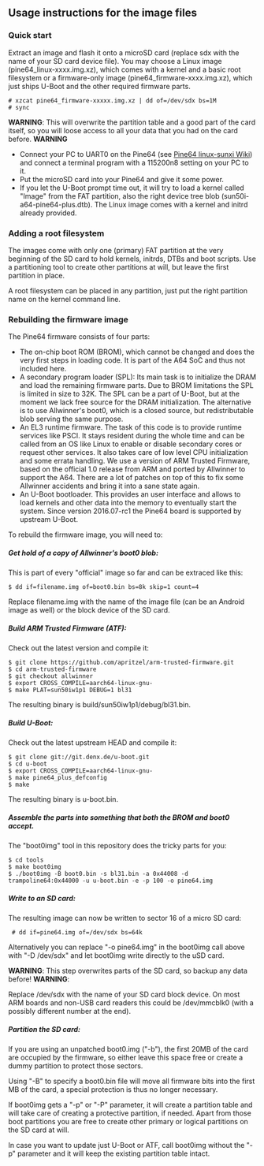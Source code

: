 ## Usage instructions for the image files

### Quick start

Extract an image and flash it onto a microSD card (replace sdx with the name of your SD card device file). You may choose a Linux image (pine64_linux-xxxx.img.xz), which comes with a kernel and a basic root filesystem or a firmware-only image (pine64_firmware-xxxx.img.xz), which just ships U-Boot and the other required firmware parts.

    # xzcat pine64_firmware-xxxxx.img.xz | dd of=/dev/sdx bs=1M
    # sync

**WARNING**:
This will overwrite the partition table and a good part of the card
itself, so you will loose access to all your data that you had on the card
before.
**WARNING**

* Connect your PC to UART0 on the Pine64 (see [Pine64 linux-sunxi Wiki](http://linux-sunxi.org/Pine64#Serial_port_.2F_UART)) and connect a terminal program with a 115200n8 setting on your PC to it.
* Put the microSD card into your Pine64 and give it some power.
* If you let the U-Boot prompt time out, it will try to load a kernel called "Image" from the FAT partition, also the right device tree blob (sun50i-a64-pine64-plus.dtb). The Linux image comes with a kernel and initrd already provided.

### Adding a root filesystem

The images come with only one (primary) FAT partition at the very beginning of
the SD card to hold kernels, initrds, DTBs and boot scripts.
Use a partitioning tool to create other partitions at will, but leave the
first partition in place.

A root filesystem can be placed in any partition, just put the right partition
name on the kernel command line.

### Rebuilding the firmware image

The Pine64 firmware consists of four parts:
* The on-chip boot ROM (BROM), which cannot be changed and does the very first
steps in loading code. It is part of the A64 SoC and thus not included here.
* A secondary program loader (SPL): Its main task is to initialize the DRAM and
load the remaining firmware parts. Due to BROM limitations the SPL is limited
in size to 32K.
The SPL can be a part of U-Boot, but at the moment we lack free source for the
DRAM initialization. The alternative is to use Allwinner's boot0, which is a
closed source, but redistributable blob serving the same purpose.
* An EL3 runtime firmware. The task of this code is to provide runtime services
like PSCI. It stays resident during the whole time and can be called from an OS
like Linux to enable or disable secondary cores or request other services. It
also takes care of low level CPU initialization and some errata handling.
We use a version of ARM Trusted Firmware, based on the official 1.0 release
from ARM and ported by Allwinner to support the A64. There are a lot of
patches on top of this to fix some Allwinner accidents and bring it into a sane
state again.
* An U-Boot bootloader. This provides an user interface and allows to load
kernels and other data into the memory to eventually start the system. Since
version 2016.07-rc1 the Pine64 board is supported by upstream U-Boot.

To rebuild the firmware image, you will need to:

##### Get hold of a copy of Allwinner's boot0 blob:
This is part of every "official" image so far and can be extraced like this:

    $ dd if=filename.img of=boot0.bin bs=8k skip=1 count=4

Replace filename.img with the name of the image file (can be an Android image
as well) or the block device of the SD card.

##### Build ARM Trusted Firmware (ATF):
Check out the latest version and compile it:

    $ git clone https://github.com/apritzel/arm-trusted-firmware.git
    $ cd arm-trusted-firmware
    $ git checkout allwinner
    $ export CROSS_COMPILE=aarch64-linux-gnu-
    $ make PLAT=sun50iw1p1 DEBUG=1 bl31

The resulting binary is build/sun50iw1p1/debug/bl31.bin.

##### Build U-Boot:
Check out the latest upstream HEAD and compile it:

    $ git clone git://git.denx.de/u-boot.git
    $ cd u-boot
    $ export CROSS_COMPILE=aarch64-linux-gnu-
    $ make pine64_plus_defconfig
    $ make

The resulting binary is u-boot.bin.

##### Assemble the parts into something that both the BROM and boot0 accept.
The "boot0img" tool in this repository does the tricky parts for you:

    $ cd tools
    $ make boot0img
    $ ./boot0img -B boot0.bin -s bl31.bin -a 0x44008 -d trampoline64:0x44000 -u u-boot.bin -e -p 100 -o pine64.img

##### Write to an SD card:
The resulting image can now be written to sector 16 of a micro SD card:

     # dd if=pine64.img of=/dev/sdx bs=64k

Alternatively you can replace "-o pine64.img" in the boot0img call above
with "-D /dev/sdx" and let boot0img write directly to the uSD card.

**WARNING**:
This step overwrites parts of the SD card, so backup any data before!
**WARNING**:

Replace /dev/sdx with the name of your SD card block device. On most ARM boards
and non-USB card readers this could be /dev/mmcblk0 (with a possibly different
number at the end).

##### Partition the SD card:
If you are using an unpatched boot0.img ("-b"), the first 20MB of the card
are occupied by the firmware, so either leave this space free or create a
dummy partition to protect those sectors.

Using "-B" to specify a boot0.bin file will move all firmware bits into the
first MB of the card, a special protection is thus no longer necessary.

If boot0img gets a "-p" or "-P" parameter, it will create a partition table
and will take care of creating a protective partition, if needed.
Apart from those boot partitions you are free to create other primary or
logical partitions on the SD card at will.

In case you want to update just U-Boot or ATF, call boot0img without the
"-p" parameter and it will keep the existing partition table intact.

